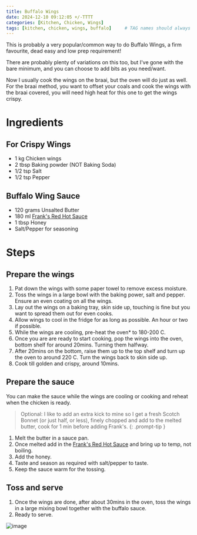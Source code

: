 ```yaml
---
title: Buffalo Wings
date: 2024-12-10 09:12:05 +/-TTTT
categories: [Kitchen, Chicken, Wings]
tags: [kitchen, chicken, wings, buffalo]     # TAG names should always be lowercase
---
```


This is probably a very popular/common way to do Buffalo Wings, a firm favourite, dead easy and low prep requirement!

There are probably plenty of variations on this too, but I've gone with the bare minimum, and you can choose to add bits as you need/want.

Now I usually cook the wings on the braai, but the oven will do just as well. For the braai method, you want to offset your coals and cook the wings with the braai covered, you will need high heat for this one to get the wings crispy.

# Ingredients

## For Crispy Wings
- 1 kg Chicken wings
- 2 tbsp Baking powder (NOT Baking Soda)
- 1/2 tsp Salt
- 1/2 tsp Pepper

## Buffalo Wing Sauce
- 120 grams Unsalted Butter
- 180 ml <a href="https://amzn.eu/d/iR3vThY" target="_blank">Frank's Red Hot Sauce</a>
- 1 tbsp Honey
- Salt/Pepper for seasoning

# Steps

## Prepare the wings
1. Pat down the wings with some paper towel to remove excess moisture.
2. Toss the wings in a large bowl with the baking power, salt and pepper. Ensure an even coating on all the wings.
3. Lay out the wings on a baking tray, skin side up, touching is fine but you want to spread them out for even cooks.
4. Allow wings to cool in the fridge for as long as possible. An hour or two if possible.
5. While the wings are cooling, pre-heat the oven* to 180-200 C.
6. Once you are are ready to start cooking, pop the wings into the oven, bottom shelf for around 20mins. Turning them halfway.
7. After 20mins on the bottom, raise them up to the top shelf and turn up the oven to around 220 C. Turn the wings back to skin side up.
8. Cook till golden and crispy, around 10mins.

## Prepare the sauce

You can make the sauce while the wings are cooling or cooking and reheat when the chicken is ready.

> Optional: I like to add an extra kick to mine so I get a fresh Scotch Bonnet (or just half, or less), finely chopped and add to the melted butter, cook for 1 min before adding Frank's.
{: .prompt-tip }

1. Melt the butter in a sauce pan.
2. Once melted add in the <a href="https://amzn.eu/d/iR3vThY" target="_blank">Frank's Red Hot Sauce</a> and bring up to temp, not boiling.
3. Add the honey.
4. Taste and season as required with salt/pepper to taste.
5. Keep the sauce warm for the tossing.

## Toss and serve

1. Once the wings are done, after about 30mins in the oven, toss the wings in a large mixing bowl together with the buffalo sauce.
2. Ready to serve.

 ![image](/assets/img/buffalowings/buff_wings.jpg)
